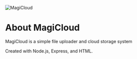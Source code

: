 ![MagiCloud](https://MagiCloud.repl.co/uploads/cloud.png)
# About MagiCloud
MagiCloud is a simple file uploader and cloud storage system

Created with Node.js, Express, and HTML.
